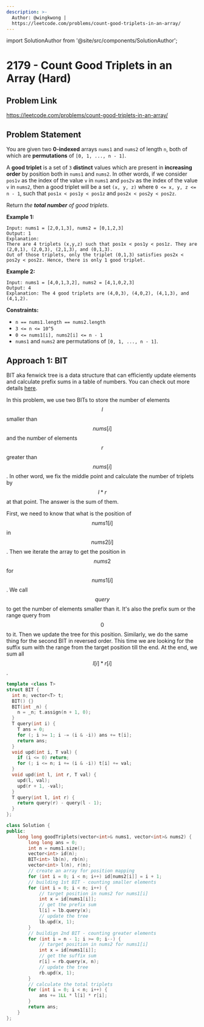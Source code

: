```yaml
---
description: >-
  Author: @wingkwong |
  https://leetcode.com/problems/count-good-triplets-in-an-array/
---
```


import SolutionAuthor from '@site/src/components/SolutionAuthor';

# 2179 - Count Good Triplets in an Array (Hard)

## Problem Link

https://leetcode.com/problems/count-good-triplets-in-an-array/

## Problem Statement

You are given two **0-indexed** arrays `nums1` and `nums2` of length `n`, both of which are **permutations** of `[0, 1, ..., n - 1]`.

A **good triplet** is a set of `3` **distinct** values which are present in **increasing order** by position both in `nums1` and `nums2`. In other words, if we consider `pos1v` as the index of the value `v` in `nums1` and `pos2v` as the index of the value `v` in `nums2`, then a good triplet will be a set `(x, y, z)` where `0 <= x, y, z <= n - 1`, such that `pos1x < pos1y < pos1z` and `pos2x < pos2y < pos2z`.

Return _the **total number** of good triplets_.

**Example 1:**

```
Input: nums1 = [2,0,1,3], nums2 = [0,1,2,3]
Output: 1
Explanation: 
There are 4 triplets (x,y,z) such that pos1x < pos1y < pos1z. They are (2,0,1), (2,0,3), (2,1,3), and (0,1,3). 
Out of those triplets, only the triplet (0,1,3) satisfies pos2x < pos2y < pos2z. Hence, there is only 1 good triplet.
```

**Example 2:**

```
Input: nums1 = [4,0,1,3,2], nums2 = [4,1,0,2,3]
Output: 4
Explanation: The 4 good triplets are (4,0,3), (4,0,2), (4,1,3), and (4,1,2).
```

**Constraints:**

* `n == nums1.length == nums2.length`
* `3 <= n <= 10^5`
* `0 <= nums1[i], nums2[i] <= n - 1`
* `nums1` and `nums2` are permutations of `[0, 1, ..., n - 1]`.

## Approach 1: BIT

BIT aka fenwick tree is a data structure that can efficiently update elements and calculate prefix sums in a table of numbers. You can check out more details [here](https://cp-algorithms.com/data\_structures/fenwick.html).

In this problem, we use two BITs to store the number of elements $$l$$ smaller than $$nums[i]$$ and the number of elements $$r$$ greater than $$nums[i]$$. In other word, we fix the middle point and calculate the number of triplets by $$l * r$$ at that point. The answer is the sum of them.

First, we need to know that what is the position of $$nums1[i]$$ in $$nums2[i]$$. Then we iterate the array to get the position in $$nums2$$ for $$nums1[i]$$. We call $$query$$ to get the number of elements smaller than it. It's also the prefix sum or the range query from $$0$$ to it. Then we update the tree for this position. Similarly, we do the same thing for the second BIT in reversed order. This time we are looking for the suffix sum with the range from the target position till the end. At the end, we sum all $$l[i] * r[i]$$.

<SolutionAuthor name="@wingkwong"/>

```cpp
template <class T>
struct BIT {
  int n; vector<T> t;
  BIT() {}
  BIT(int _n) {
    n = _n; t.assign(n + 1, 0);
  }
  T query(int i) {
    T ans = 0;
    for (; i >= 1; i -= (i & -i)) ans += t[i];
    return ans;
  }
  void upd(int i, T val) {
    if (i <= 0) return;
    for (; i <= n; i += (i & -i)) t[i] += val;
  }
  void upd(int l, int r, T val) {
    upd(l, val);
    upd(r + 1, -val);
  }
  T query(int l, int r) {
    return query(r) - query(l - 1);
  }
};

class Solution {
public:
    long long goodTriplets(vector<int>& nums1, vector<int>& nums2) {
        long long ans = 0;
        int n = nums1.size();
        vector<int> id(n);
        BIT<int> lb(n), rb(n);
        vector<int> l(n), r(n);
        // create an array for position mapping
        for (int i = 0; i < n; i++) id[nums2[i]] = i + 1;
        // building 1st BIT - counting smaller elements
        for (int i = 0; i < n; i++) {
            // target position in nums2 for nums1[i]
            int x = id[nums1[i]];
            // get the prefix sum
            l[i] = lb.query(x);
            // update the tree
            lb.upd(x, 1);
        }
        // buildign 2nd BIT - counting greater elements
        for (int i = n - 1; i >= 0; i--) {
            // target position in nums2 for nums1[i]
            int x = id[nums1[i]];
            // get the suffix sum
            r[i] = rb.query(x, n);
            // update the tree
            rb.upd(x, 1);
        }
        // calculate the total triplets
        for (int i = 0; i < n; i++) {
            ans += 1LL * l[i] * r[i];
        }
        return ans;
    }
};
```
